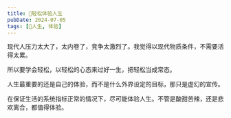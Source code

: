 ```yaml
---
title: 💖轻松体验人生
pubDate: 2024-07-05
tags: [💖人生, 体验]
---
```


现代人压力太大了，太内卷了，竞争太激烈了。我觉得以现代物质条件，不需要活得太累。

所以要学会轻松，以轻松的心态来过好一生，把轻松当成常态。

人生最重要的还是自己的体验，而不是什么外界设定的目标，那只是虚幻的宣传。

在保证生活的系统指标正常的情况下，尽可能体验人生。不管是酸甜苦辣，还是悲欢离合，都值得体验。
